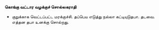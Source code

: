 **கொங்கு வட்டார வழக்குச் சொல்லகராதி**
- குறுக்காக வெட்டப்பட்ட மரக்குச்சி. தப்பெய எடுத்து நல்லா கட்டியுடுதபா. தடவை. எத்தன தபா உனக்கு சொல்றது.

